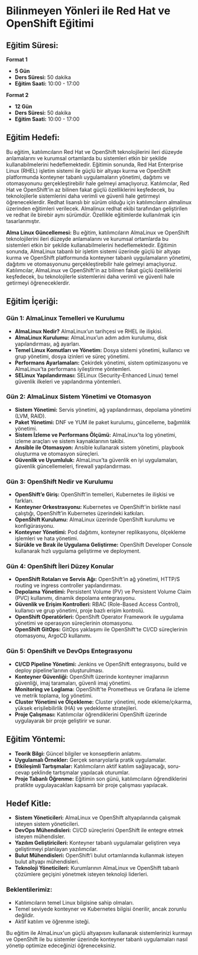 # Bilinmeyen Yönleri ile Red Hat ve OpenShift Eğitimi

## Eğitim Süresi:

**Format 1**

- **5 Gün**
- **Ders Süresi:** 50 dakika
- **Eğitim Saati:** 10:00 - 17:00

**Format 2**

- **12 Gün**
- **Ders Süresi:** 50 dakika
- **Eğitim Saati:** 10:00 - 17:00

## Eğitim Hedefi:

Bu eğitim, katılımcıların Red Hat ve OpenShift teknolojilerini ileri düzeyde anlamalarını ve kurumsal ortamlarda bu sistemleri etkin bir şekilde kullanabilmelerini hedeflemektedir. Eğitimin sonunda, Red Hat Enterprise Linux (RHEL) işletim sistemi ile güçlü bir altyapı kurma ve OpenShift platformunda konteyner tabanlı uygulamaların yönetimi, dağıtımı ve otomasyonunu gerçekleştirebilir hale gelmeyi amaçlıyoruz. Katılımcılar, Red Hat ve OpenShift'in az bilinen fakat güçlü özelliklerini keşfedecek, bu teknolojilerle sistemlerini daha verimli ve güvenli hale getirmeyi öğreneceklerdir. Redhat lisanslı bir sürüm olduğu için katılımcıların almalinux üzerinden eğitimleri verilecek. Almalinux redhat ekibi tarafından geliştirilen ve redhat ile birebir aynı sürümdür. Özellikle eğitimlerde kullanılmak için tasarlanmıştır. 

**Alma Linux Güncellemesi:** Bu eğitim, katılımcıların AlmaLinux ve OpenShift teknolojilerini ileri düzeyde anlamalarını ve kurumsal ortamlarda bu sistemleri etkin bir şekilde kullanabilmelerini hedeflemektedir. Eğitimin sonunda, AlmaLinux tabanlı bir işletim sistemi üzerinde güçlü bir altyapı kurma ve OpenShift platformunda konteyner tabanlı uygulamaların yönetimi, dağıtımı ve otomasyonunu gerçekleştirebilir hale gelmeyi amaçlıyoruz. Katılımcılar, AlmaLinux ve OpenShift'in az bilinen fakat güçlü özelliklerini keşfedecek, bu teknolojilerle sistemlerini daha verimli ve güvenli hale getirmeyi öğreneceklerdir.

## Eğitim İçeriği:

### **Gün 1: AlmaLinux Temelleri ve Kurulumu**

- **AlmaLinux Nedir?** AlmaLinux’un tarihçesi ve RHEL ile ilişkisi.
- **AlmaLinux Kurulumu:** AlmaLinux’un adım adım kurulumu, disk yapılandırması, ağ ayarları.
- **Temel Linux Komutları ve Yönetim:** Dosya sistemi yönetimi, kullanıcı ve grup yönetimi, dosya izinleri ve süreç yönetimi.
- **Performans Ayarlamaları:** Çekirdek yönetimi, sistem optimizasyonu ve AlmaLinux’ta performans iyileştirme yöntemleri.
- **SELinux Yapılandırması:** SELinux (Security-Enhanced Linux) temel güvenlik ilkeleri ve yapılandırma yöntemleri.

### **Gün 2: AlmaLinux Sistem Yönetimi ve Otomasyon**

- **Sistem Yönetimi:** Servis yönetimi, ağ yapılandırması, depolama yönetimi (LVM, RAID).
- **Paket Yönetimi:** DNF ve YUM ile paket kurulumu, güncelleme, bağımlılık yönetimi.
- **Sistem İzleme ve Performans Ölçümü:** AlmaLinux’ta log yönetimi, izleme araçları ve sistem kaynaklarının takibi.
- **Ansible ile Otomasyon:** Ansible kullanarak sistem yönetimi, playbook oluşturma ve otomasyon süreçleri.
- **Güvenlik ve Uyumluluk:** AlmaLinux’ta güvenlik en iyi uygulamaları, güvenlik güncellemeleri, firewall yapılandırması.

### **Gün 3: OpenShift Nedir ve Kurulumu**

- **OpenShift’e Giriş:** OpenShift’in temelleri, Kubernetes ile ilişkisi ve farkları.
- **Konteyner Orkestrasyonu:** Kubernetes ve OpenShift'in birlikte nasıl çalıştığı, OpenShift’in Kubernetes üzerindeki katkıları.
- **OpenShift Kurulumu:** AlmaLinux üzerinde OpenShift kurulumu ve konfigürasyonu.
- **Konteyner Yönetimi:** Pod dağıtımı, konteyner replikasyonu, ölçekleme işlemleri ve hata yönetimi.
- **Sürükle ve Bırak ile Uygulama Geliştirme:** OpenShift Developer Console kullanarak hızlı uygulama geliştirme ve deployment.

### **Gün 4: OpenShift İleri Düzey Konular**

- **OpenShift Rotaları ve Servis Ağı:** OpenShift’in ağ yönetimi, HTTP/S routing ve ingress controller yapılandırması.
- **Depolama Yönetimi:** Persistent Volume (PV) ve Persistent Volume Claim (PVC) kullanımı, dinamik depolama entegrasyonu.
- **Güvenlik ve Erişim Kontrolleri:** RBAC (Role-Based Access Control), kullanıcı ve grup yönetimi, proje bazlı erişim kontrolü.
- **OpenShift Operatörleri:** OpenShift Operator Framework ile uygulama yönetimi ve operasyon süreçlerinin otomasyonu.
- **OpenShift GitOps:** GitOps yaklaşımı ile OpenShift’te CI/CD süreçlerinin otomasyonu, ArgoCD kullanımı.

### **Gün 5: OpenShift ve DevOps Entegrasyonu**

- **CI/CD Pipeline Yönetimi:** Jenkins ve OpenShift entegrasyonu, build ve deploy pipeline’larının oluşturulması.
- **Konteyner Güvenliği:** OpenShift üzerinde konteyner imajlarının güvenliği, imaj taramaları, güvenli imaj yönetimi.
- **Monitoring ve Loglama:** OpenShift'te Prometheus ve Grafana ile izleme ve metrik toplama, log yönetimi.
- **Cluster Yönetimi ve Ölçekleme:** Cluster yönetimi, node ekleme/çıkarma, yüksek erişilebilirlik (HA) ve yedekleme stratejileri.
- **Proje Çalışması:** Katılımcılar öğrendiklerini OpenShift üzerinde uygulayarak bir proje geliştirir ve sunar.

## Eğitim Yöntemi:

- **Teorik Bilgi:** Güncel bilgiler ve konseptlerin anlatımı.
- **Uygulamalı Örnekler:** Gerçek senaryolarla pratik uygulamalar.
- **Etkileşimli Tartışmalar:** Katılımcıların aktif katılım sağlayacağı, soru-cevap şeklinde tartışmalar yapılacak oturumlar.
- **Proje Tabanlı Öğrenme:** Eğitimin son günü, katılımcıların öğrendiklerini pratikte uygulayacakları kapsamlı bir proje çalışması yapılacak.

## Hedef Kitle:

- **Sistem Yöneticileri:** AlmaLinux ve OpenShift altyapılarında çalışmak isteyen sistem yöneticileri.
- **DevOps Mühendisleri:** CI/CD süreçlerini OpenShift ile entegre etmek isteyen mühendisler.
- **Yazılım Geliştiricileri:** Konteyner tabanlı uygulamalar geliştiren veya geliştirmeyi planlayan yazılımcılar.
- **Bulut Mühendisleri:** OpenShift’i bulut ortamlarında kullanmak isteyen bulut altyapı mühendisleri.
- **Teknoloji Yöneticileri:** Kurumlarının AlmaLinux ve OpenShift tabanlı çözümlere geçişini yönetmek isteyen teknoloji liderleri.

### Beklentilerimiz:

- Katılımcıların temel Linux bilgisine sahip olmaları.
- Temel seviyede konteyner ve Kubernetes bilgisi önerilir, ancak zorunlu değildir.
- Aktif katılım ve öğrenme isteği.

Bu eğitim ile AlmaLinux'un güçlü altyapısını kullanarak sistemlerinizi kurmayı ve OpenShift ile bu sistemler üzerinde konteyner tabanlı uygulamaları nasıl yönetip optimize edeceğinizi öğreneceksiniz.